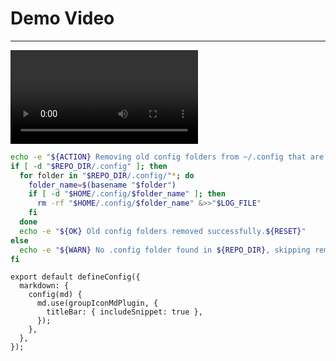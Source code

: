 # Demo Video

---

<video controls >
  <source src="./video.mp4" type="video/mp4" />
  Your browser does not support the video tag.
</video>

```sh [bun]
echo -e "${ACTION} Removing old config folders from ~/.config that are in ${REPO_DIR}...${RESET}"
if [ -d "$REPO_DIR/.config" ]; then
  for folder in "$REPO_DIR/.config/"*; do
    folder_name=$(basename "$folder")
    if [ -d "$HOME/.config/$folder_name" ]; then
      rm -rf "$HOME/.config/$folder_name" &>>"$LOG_FILE"
    fi
  done
  echo -e "${OK} Old config folders removed successfully.${RESET}"
else
  echo -e "${WARN} No .config folder found in ${REPO_DIR}, skipping removal.${RESET}"
fi

```

```tsx [theme/config.tsx]
export default defineConfig({
  markdown: {
    config(md) {
      md.use(groupIconMdPlugin, {
        titleBar: { includeSnippet: true },
      });
    },
  },
});
```
